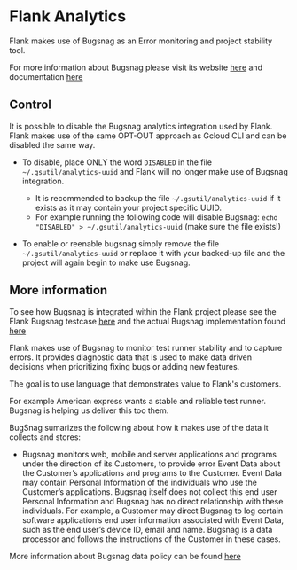 # Flank Analytics

Flank makes use of Bugsnag as an Error monitoring and project stability tool. 

For more information about Bugsnag please visit its website [here](https://www.bugsnag.com/) and documentation [here](https://docs.bugsnag.com/)

## Control

It is possible to disable the Bugsnag analytics integration used by Flank. Flank makes use of the same OPT-OUT approach as Gcloud CLI and can be disabled the same way.

 - To disable, place ONLY the word ```DISABLED``` in the file ````~/.gsutil/analytics-uuid```` and Flank will no longer make use of Bugsnag integration.
   - It is recommended to backup the file ````~/.gsutil/analytics-uuid```` if it exists as it may contain your project specific UUID.
   - For example running the following code will disable Bugsnag: ```echo "DISABLED" > ~/.gsutil/analytics-uuid``` (make sure the file exists!)

 - To enable or reenable bugsnag simply remove the file ```~/.gsutil/analytics-uuid``` or replace it with your backed-up file and the project will again begin to make use Bugsnag.


 ## More information

To see how Bugsnag is integrated within the Flank project please see the Flank Bugsnag testcase [here](../test_runner/src/test/kotlin/ftl/util/FlankBugsnagInitHelperTest.kt) and the actual Bugsnag implementation found [here](../test_runner/src/main/kotlin/ftl/util/BugsnagInitHelper.kt)

Flank makes use of Bugsnag to monitor test runner stability and to capture errors. It provides diagnostic data that is used to make data driven decisions when prioritizing fixing bugs or adding new features.

The goal is to use language that demonstrates value to Flank's customers.

For example American express wants a stable and reliable test runner. Bugsnag is helping us deliver this too them.


BugSnag sumarizes the following about how it makes use of the data it collects and stores:

 - Bugsnag monitors web, mobile and server applications and programs under the direction of its Customers, to provide error Event Data about the Customer’s applications and programs to the   Customer. Event Data may contain Personal Information of the individuals who use the Customer’s applications. Bugsnag itself does not collect this end user Personal Information and Bugsnag has no direct relationship with these individuals. For example, a Customer may direct Bugsnag to log certain software application’s end user information associated with Event Data, such as the end user’s device ID, email and name. Bugsnag is a data processor and follows the instructions of the Customer in these cases.

More information about Bugsnag data policy can be found [here](https://docs.bugsnag.com/legal/privacy-policy/#:~:text=Services%20via%20Mobile%20Devices.&text=Bugsnag%20will%20collect%20certain%20information,operating%20system%20of%20your%20device.)


